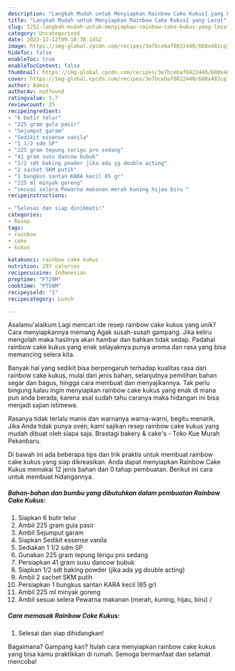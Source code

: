 ```yaml
---
description: "Langkah Mudah untuk Menyiapkan Rainbow Cake Kukus{ yang Lezat"
title: "Langkah Mudah untuk Menyiapkan Rainbow Cake Kukus{ yang Lezat"
slug: 1252-langkah-mudah-untuk-menyiapkan-rainbow-cake-kukus-yang-lezat
category: Uncategorized
date: 2022-12-12T09:18:38.145Z
image: https://img-global.cpcdn.com/recipes/3e7bcebaf0822440/680x482cq70/rainbow-cake-kukus-foto-resep-utama.jpg
hideToc: false
enableToc: true
enableTocContent: false
thumbnail: https://img-global.cpcdn.com/recipes/3e7bcebaf0822440/680x482cq70/rainbow-cake-kukus-foto-resep-utama.jpg
cover: https://img-global.cpcdn.com/recipes/3e7bcebaf0822440/680x482cq70/rainbow-cake-kukus-foto-resep-utama.jpg
author: Admin
authorAv: notfound
ratingvalue: 3.7
reviewcount: 25
recipeingredient:
- "6 butir telur"
- "225 gram gula pasir"
- "Sejumput garam"
- "Sedikit essense vanila"
- "1 1/2 sdm SP"
- "225 gram tepung terigu pro sedang"
- "41 gram susu dancow bubuk"
- "1/2 sdt baking powder jika ada yg double acting"
- "2 sachet SKM putih"
- "1 bungkus santan KARA kecil 65 gr"
- "225 ml minyak goreng"
- "sesuai selera Pewarna makanan merah kuning hijau biru "
recipeinstructions:

- "Selesai dan siap dinikmati!"
categories:
- Resep
tags:
- rainbow
- cake
- kukus

katakunci: rainbow cake kukus 
nutrition: 297 calories
recipecuisine: Indonesian
preptime: "PT29M"
cooktime: "PT58M"
recipeyield: "1"
recipecategory: Lunch

---
```



Asalamu'alaikum Lagi mencari ide resep rainbow cake kukus yang unik? Cara menyiapkannya memang Agak susah-susah gampang. Jika keliru mengolah maka hasilnya akan hambar dan bahkan tidak sedap. Padahal rainbow cake kukus yang enak selayaknya punya aroma dan rasa yang bisa memancing selera kita.


Banyak hal yang sedikit bisa berpengaruh terhadap kualitas rasa dari rainbow cake kukus, mulai dari jenis bahan, selanjutnya pemilihan bahan segar dan bagus, hingga cara membuat dan menyajikannya. Tak perlu bingung kalau ingin menyiapkan rainbow cake kukus yang enak di mana pun anda berada, karena asal sudah tahu caranya maka hidangan ini bisa menjadi sajian istimewa.

Rasanya tidak terlalu manis dan warnanya warna-warni, begitu menarik. Jika Anda tidak punya oven, kami sajikan resep rainbow cake kukus yang mudah dibuat oleh siapa saja. Brastagi bakery &amp; cake&#39;s - Toko Kue Murah Pekanbaru.


Di bawah ini ada beberapa tips dan trik praktis untuk membuat rainbow cake kukus yang siap dikreasikan. Anda dapat menyiapkan Rainbow Cake Kukus memakai 12 jenis bahan dan 0 tahap pembuatan. Berikut ini cara untuk membuat hidangannya.

<!--inarticleads1-->

##### Bahan-bahan dan bumbu yang dibutuhkan dalam pembuatan Rainbow Cake Kukus:

1. Siapkan 6 butir telur
1. Ambil 225 gram gula pasir
1. Ambil Sejumput garam
1. Siapkan Sedikit essense vanila
1. Sediakan 1 1/2 sdm SP
1. Gunakan 225 gram tepung terigu pro sedang
1. Persiapkan 41 gram susu dancow bubuk
1. Siapkan 1/2 sdt baking powder (jika ada yg double acting)
1. Ambil 2 sachet SKM putih
1. Persiapkan 1 bungkus santan KARA kecil (65 gr)
1. Ambil 225 ml minyak goreng
1. Ambil sesuai selera Pewarna makanan (merah, kuning, hijau, biru) /




<!--inarticleads2-->

##### Cara memasak Rainbow Cake Kukus:


1. Selesai dan siap dihidangkan!



Bagaimana? Gampang kan? Itulah cara menyiapkan rainbow cake kukus yang bisa kamu praktikkan di rumah. Semoga bermanfaat dan selamat mencoba!

